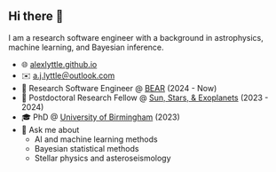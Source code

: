 ## Hi there 👋

I am a research software engineer with a background in astrophysics, machine learning, and Bayesian inference.

- 🌐 [alexlyttle.github.io](https://alexlyttle.github.io)
- ✉️ [a.j.lyttle＠outlook.com](mailto:a.j.lyttle@outlook.com)
- 🐻 Research Software Engineer @ [BEAR](https://www.birmingham.ac.uk/research/arc/bear) (2024 - Now)
- 🔭 Postdoctoral Research Fellow @ [Sun, Stars, & Exoplanets](https://www.birmingham.ac.uk/research/activity/physics/astronomy/solar-and-stellar) (2023 - 2024)
- 🎓 PhD @ [University of Birmingham](https://www.birmingham.ac.uk/) (2023)
- 💬 Ask me about
  - AI and machine learning methods
  - Bayesian statistical methods
  - Stellar physics and asteroseismology

<!--
- 👨‍💻 Languages
  - Python
  - HTML/CSS
  - MATLAB
- 🛠️ Tools
  - JAX
  - TensorFlow
  - Nextflow
  - Django
  - CUDA
-->
